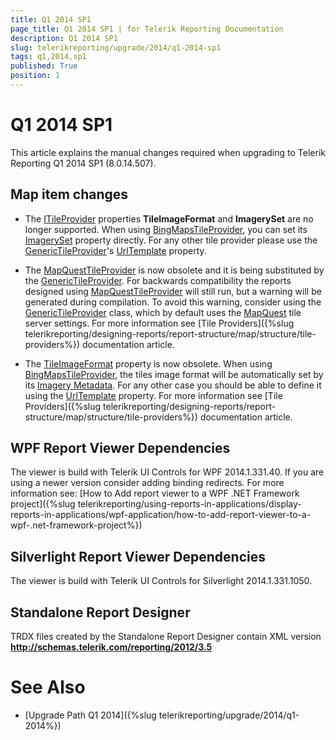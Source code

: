 ```yaml
---
title: Q1 2014 SP1
page_title: Q1 2014 SP1 | for Telerik Reporting Documentation
description: Q1 2014 SP1
slug: telerikreporting/upgrade/2014/q1-2014-sp1
tags: q1,2014,sp1
published: True
position: 1
---
```


# Q1 2014 SP1



This article explains the manual changes required when upgrading to Telerik Reporting Q1 2014 SP1 (8.0.14.507).

## Map item changes

* The [ITileProvider](/reporting/api/Telerik.Reporting.ITileProvider) properties               __TileImageFormat__ and __ImagerySet__ are no longer supported. When using               [BingMapsTileProvider](/reporting/api/Telerik.Reporting.BingMapsTileProvider), you can set its               [ImagerySet](/reporting/api/Telerik.Reporting.BingMapsTileProvider#Telerik_Reporting_BingMapsTileProvider_ImagerySet) property directly.               For any other tile provider please use the               [GenericTileProvider](/reporting/api/Telerik.Reporting.GenericTileProvider)'s               [UrlTemplate](/reporting/api/Telerik.Reporting.GenericTileProvider#Telerik_Reporting_GenericTileProvider_UrlTemplate) property.             

* The [MapQuestTileProvider](/reporting/api/Telerik.Reporting.MapQuestTileProvider) is now obsolete and it is being substituted by the [GenericTileProvider](/reporting/api/Telerik.Reporting.GenericTileProvider).               For backwards compatibility the reports designed using [MapQuestTileProvider](/reporting/api/Telerik.Reporting.MapQuestTileProvider) will still               run, but a warning will be generated during compilation. To avoid this warning, consider using the               [GenericTileProvider](/reporting/api/Telerik.Reporting.GenericTileProvider) class,               which by default uses the               [MapQuest](http://www.mapquest.com/)               tile server settings. For more information see [Tile Providers]({%slug telerikreporting/designing-reports/report-structure/map/structure/tile-providers%}) documentation article.             

* The [TileImageFormat](/reporting/api/Telerik.Reporting.TileProvider#Telerik_Reporting_TileProvider_TileImageFormat) property               is now obsolete. When using               [BingMapsTileProvider](/reporting/api/Telerik.Reporting.BingMapsTileProvider), the tiles image format will be automatically set by its               [Imagery Metadata](http://msdn.microsoft.com/en-us/library/ff701712.aspx).               For any other case you should be able to define it using the               [UrlTemplate](/reporting/api/Telerik.Reporting.GenericTileProvider#Telerik_Reporting_GenericTileProvider_UrlTemplate) property.               For more information see [Tile Providers]({%slug telerikreporting/designing-reports/report-structure/map/structure/tile-providers%}) documentation article.             

## WPF Report Viewer Dependencies

The viewer is build with Telerik UI Controls for WPF 2014.1.331.40. If you are using a newer version consider adding binding redirects. For more information see:           [How to Add report viewer to a WPF .NET Framework project]({%slug telerikreporting/using-reports-in-applications/display-reports-in-applications/wpf-application/how-to-add-report-viewer-to-a-wpf-.net-framework-project%})

## Silverlight Report Viewer Dependencies

The viewer is build with Telerik UI Controls for Silverlight 2014.1.331.1050.         

## Standalone Report Designer

TRDX files created by the Standalone Report Designer contain XML version __http://schemas.telerik.com/reporting/2012/3.5__

# See Also


 * [Upgrade Path Q1 2014]({%slug telerikreporting/upgrade/2014/q1-2014%})
